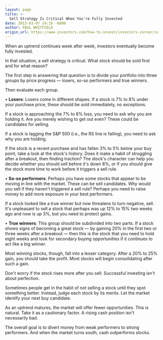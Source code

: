 ```yaml
---
layout: page
title: >-
  Sell Strategy Is Critical When You're Fully Invested
date: 2013-03-07 14:18 -0800
author: PAUL WHITFIELD
origin_url: https://www.investors.com/how-to-invest/investors-corner/selling-strategies-for-stocks-when-fully-invested
---
```





When an uptrend continues week after week, investors eventually become fully invested.

  

In that situation, a sell strategy is critical. What stock should be sold first and for what reason?

  

The first step in answering that question is to divide your portfolio into three groups by price progress — losers, so-so performers and true winners.

  

Then evaluate each group.

  

• **Losers**: Losers come in different shapes. If a stock is 7% to 8% under your purchase price, these should be sold immediately, no exceptions.

  

If a stock is approaching the 7% to 8% loss, you need to ask why you are holding it. Are you merely wishing to get out even? These could be candidates for selling.

  

If a stock is lagging the S&P 500 (i.e., the RS line is falling), you need to ask why you are holding.

  

If the stock is a recent purchase and has fallen 3% to 5% below your buy point, take a look at the stock's history. Does it make a habit of struggling after a breakout, then finding traction? The stock's character can help you decide whether you should sell before it's down 8%, or if you should give the stock more time to work before it triggers a sell rule.

  

• **So-so performers**: Perhaps you have some stocks that appear to be moving in line with the market. These can be sell candidates. Why would you sell if they haven't triggered a sell rule? Perhaps you need to raise money to add more exposure in your best performers.

  

If a stock looked like a true winner but now threatens to turn negative, sell. It's unpleasant to sell a stock that perhaps was up 12% to 15% two weeks ago and now is up 3%, but you need to protect gains.

  

• **True winners**: This group should be subdivided into two parts. If a stock shows signs of becoming a great stock — by gaining 20% in the first two or three weeks after a breakout — then this is the stock that you need to hold eight weeks and look for secondary buying opportunities if it continues to act like a big winner.

  

Most winning stocks, though, fall into a lesser category. After a 20% to 25% gain, you should take the profit. Most stocks will begin consolidating after such a gain.

  

Don't worry if the stock rises more after you sell. Successful investing isn't about perfection.

  

Sometimes people get in the habit of not selling a stock until they spot something better. Instead, judge each stock by its merits. Let the market identify your next buy candidate.

  

As an uptrend matures, the market will offer fewer opportunities. This is natural. Take it as a cautionary factor. A rising cash position isn't necessarily bad.

  

The overall goal is to divert money from weak performers to strong performers. And when the market turns south, cash outperforms stocks.




